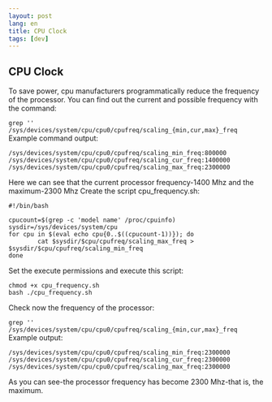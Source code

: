 ```yaml
---
layout: post
lang: en
title: CPU Clock
tags: [dev]
---
```


## CPU Clock

<!-- more -->

To save power, cpu manufacturers programmatically reduce the frequency of the processor. You can find out the current and possible frequency with the command:

```grep '' /sys/devices/system/cpu/cpu0/cpufreq/scaling_{min,cur,max}_freq```
Example command output:
```
/sys/devices/system/cpu/cpu0/cpufreq/scaling_min_freq:800000
/sys/devices/system/cpu/cpu0/cpufreq/scaling_cur_freq:1400000
/sys/devices/system/cpu/cpu0/cpufreq/scaling_max_freq:2300000
```
Here we can see that the current processor frequency-1400 Mhz and the maximum-2300 Mhz Create the script cpu_frequency.sh:
```
#!/bin/bash

cpucount=$(grep -c 'model name' /proc/cpuinfo)
sysdir=/sys/devices/system/cpu
for cpu in $(eval echo cpu{0..$((cpucount-1))}); do
        cat $sysdir/$cpu/cpufreq/scaling_max_freq > $sysdir/$cpu/cpufreq/scaling_min_freq
done
```
Set the execute permissions and execute this script:
```
chmod +x cpu_frequency.sh
bash ./cpu_frequency.sh
```
Check now the frequency of the processor:

```grep '' /sys/devices/system/cpu/cpu0/cpufreq/scaling_{min,cur,max}_freq```
Example output:
```
/sys/devices/system/cpu/cpu0/cpufreq/scaling_min_freq:2300000
/sys/devices/system/cpu/cpu0/cpufreq/scaling_cur_freq:2300000
/sys/devices/system/cpu/cpu0/cpufreq/scaling_max_freq:2300000
```
As you can see-the processor frequency has become 2300 Mhz-that is, the maximum.

